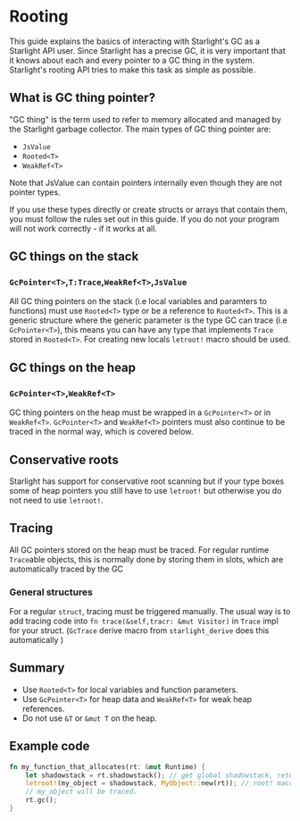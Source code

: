 # Rooting

This guide explains the basics of interacting with Starlight's GC as a Starlight API user. Since Starlight has a precise GC, it is very important that it knows about each and every pointer to a GC thing in the system. Starlight's rooting API tries to make this task as simple as possible.

## What is GC thing pointer?

"GC thing" is the term used to refer to memory allocated and managed by the Starlight garbage collector. The main types of GC thing pointer are:

- `JsValue`
- `Rooted<T>`
- `WeakRef<T>`


Note that JsValue can contain pointers internally even though they are not pointer types.

If you use these types directly or create structs or arrays that contain them, you must follow the rules set out in this guide. If you do not your program will not work correctly - if it works at all.

## GC things on the stack

### `GcPointer<T>`,`T:Trace`,`WeakRef<T>`,`JsValue`

All GC thing pointers on the stack (i.e local variables and paramters to functions) must use `Rooted<T>` type or be a reference to `Rooted<T>`. This is a generic structure where the generic parameter is the type GC can trace (i.e `GcPointer<T>`), this means you can have any type that implements `Trace` stored in `Rooted<T>`. For creating new locals `letroot!` macro should be used. 
## GC things on the heap

### `GcPointer<T>`,`WeakRef<T>`

GC thing pointers on the heap must be wrapped in a `GcPointer<T>` or in `WeakRef<T>`. `GcPointer<T>` and `WeakRef<T>` pointers must also continue to be traced in the normal way, which is covered below.
## Conservative roots

Starlight has support for conservative root scanning but if your type boxes some of heap pointers you still have to use `letroot!` but otherwise you do not need to use `letroot!`.
## Tracing

All GC pointers stored on the heap must be traced. For regular runtime `Trace`able objects, this is normally done by storing them in slots, which are automatically traced by the GC

### General structures

For a regular `struct`, tracing must be triggered manually. The usual way is to add tracing code into `fn trace(&self,tracr: &mut Visitor)` in `Trace` impl for your struct. (`GcTrace` derive macro from `starlight_derive` does this automatically )

## Summary

- Use `Rooted<T>` for local variables and function parameters.
- Use `GcPointer<T>` for heap data and `WeakRef<T>` for weak heap references. 
- Do not use `&T` or `&mut T` on the heap.

## Example code
```rust
fn my_function_that_allocates(rt: &mut Runtime) {
    let shadowstack = rt.shadowstack(); // get global shadowstack, returned reference is tied to lifetime of current scope.
    letroot!(my_object = shadowstack, MyObject::new(rt)); // root! macro internally does zero heap allocations, shadowstack stores pinned references to stack values.
    // my_object will be traced.
    rt.gc();
}
```